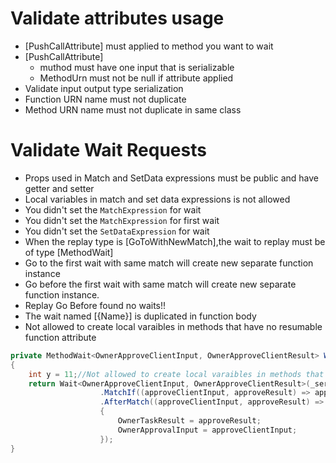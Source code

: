﻿# Validate attributes usage
* [PushCallAttribute] must applied to method you want to wait
* [PushCallAttribute] 
	* muthod must have one input that is serializable
	* MethodUrn must not be null if attribute applied
* Validate input output type serialization
* Function URN name must not duplicate
* Method URN name must not duplicate in same class

# Validate Wait Requests
* Props used in Match and SetData expressions must be public and have getter and setter
* Local variables in match and set data expressions is not allowed
* You didn't set the `MatchExpression` for wait
* You didn't set the `MatchExpression` for first wait
* You didn't set the `SetDataExpression` for wait
* When the replay type is [GoToWithNewMatch],the wait to replay  must be of type [MethodWait]
* Go to the first wait with same match will create new separate function instance
* Go before the first wait with same match will create new separate function instance.
* Replay Go Before found no waits!!
* The wait named [{Name}] is duplicated in function body
* Not allowed to create local varaibles in methods that have no resumable function attribute
``` C#
private MethodWait<OwnerApproveClientInput, OwnerApproveClientResult> WaitOwnerApproveClient()
{
    int y = 11;//Not allowed to create local varaibles in methods that have no resumable function attribute
    return Wait<OwnerApproveClientInput, OwnerApproveClientResult>(_service.OwnerApproveClient, "Wait Owner Approve Client")
                    .MatchIf((approveClientInput, approveResult) => approveClientInput.TaskId == OwnerTaskId.Id && y == 11)
                    .AfterMatch((approveClientInput, approveResult) =>
                    {
                        OwnerTaskResult = approveResult;
                        OwnerApprovalInput = approveClientInput;
                    });
}
```
